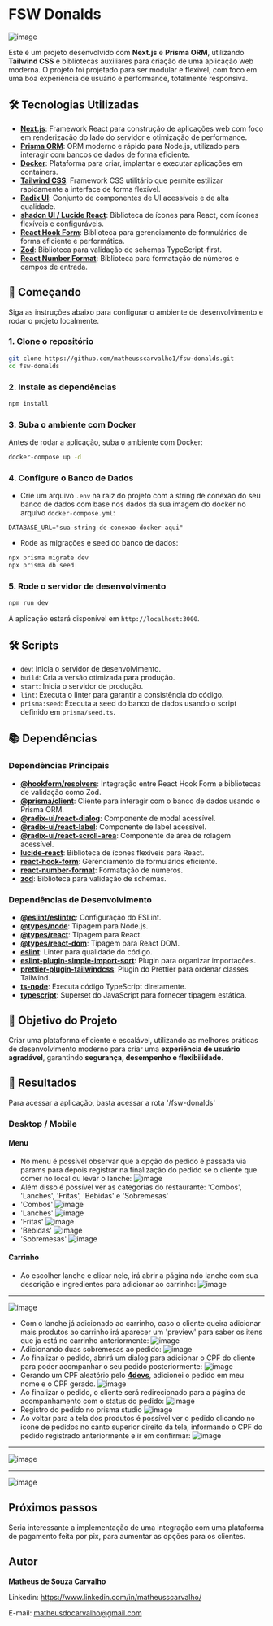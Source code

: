 # FSW Donalds

![image](https://github.com/user-attachments/assets/5f0da6b3-32c8-4f0d-b31d-d8b77157212a)

Este é um projeto desenvolvido com **Next.js** e **Prisma ORM**, utilizando **Tailwind CSS** e bibliotecas auxiliares para criação de uma aplicação web moderna. O projeto foi projetado para ser modular e flexível, com foco em uma boa experiência de usuário e performance, totalmente responsiva.

## 🛠️ Tecnologias Utilizadas

- **[Next.js](https://nextjs.org)**: Framework React para construção de aplicações web com foco em renderização do lado do servidor e otimização de performance.
- **[Prisma ORM](https://www.prisma.io)**: ORM moderno e rápido para Node.js, utilizado para interagir com bancos de dados de forma eficiente.
- **[Docker](https://www.docker.com/)**: Plataforma para criar, implantar e executar aplicações em containers.
- **[Tailwind CSS](https://tailwindcss.com)**: Framework CSS utilitário que permite estilizar rapidamente a interface de forma flexível.
- **[Radix UI](https://www.radix-ui.com)**: Conjunto de componentes de UI acessíveis e de alta qualidade.
- **[shadcn UI / Lucide React](https://ui.shadcn.com)**: Biblioteca de ícones para React, com ícones flexíveis e configuráveis.
- **[React Hook Form](https://react-hook-form.com/)**: Biblioteca para gerenciamento de formulários de forma eficiente e performática.
- **[Zod](https://zod.dev/)**: Biblioteca para validação de schemas TypeScript-first.
- **[React Number Format](https://github.com/s-yadav/react-number-format)**: Biblioteca para formatação de números e campos de entrada.

## 🚀 Começando

Siga as instruções abaixo para configurar o ambiente de desenvolvimento e rodar o projeto localmente.

### 1. Clone o repositório

```bash
git clone https://github.com/matheusscarvalho1/fsw-donalds.git
cd fsw-donalds
```

### 2. Instale as dependências

```bash
npm install
```

### 3. Suba o ambiente com Docker

Antes de rodar a aplicação, suba o ambiente com Docker:

```bash
docker-compose up -d
```

### 4. Configure o Banco de Dados

- Crie um arquivo `.env` na raiz do projeto com a string de conexão do seu banco de dados com base nos dados da sua imagem do docker no arquivo `docker-compose.yml`:

```env
DATABASE_URL="sua-string-de-conexao-docker-aqui"
```

- Rode as migrações e seed do banco de dados:

```bash
npx prisma migrate dev
npx prisma db seed
```

### 5. Rode o servidor de desenvolvimento

```bash
npm run dev
```

A aplicação estará disponível em `http://localhost:3000`.

## 🛠️ Scripts

- `dev`: Inicia o servidor de desenvolvimento.
- `build`: Cria a versão otimizada para produção.
- `start`: Inicia o servidor de produção.
- `lint`: Executa o linter para garantir a consistência do código.
- `prisma:seed`: Executa a seed do banco de dados usando o script definido em `prisma/seed.ts`.

## 📚 Dependências

### **Dependências Principais**

- **[@hookform/resolvers](https://www.npmjs.com/package/@hookform/resolvers)**: Integração entre React Hook Form e bibliotecas de validação como Zod.
- **[@prisma/client](https://www.npmjs.com/package/@prisma/client)**: Cliente para interagir com o banco de dados usando o Prisma ORM.
- **[@radix-ui/react-dialog](https://www.radix-ui.com)**: Componente de modal acessível.
- **[@radix-ui/react-label](https://www.radix-ui.com)**: Componente de label acessível.
- **[@radix-ui/react-scroll-area](https://www.radix-ui.com)**: Componente de área de rolagem acessível.
- **[lucide-react](https://lucide.dev)**: Biblioteca de ícones flexíveis para React.
- **[react-hook-form](https://react-hook-form.com/)**: Gerenciamento de formulários eficiente.
- **[react-number-format](https://github.com/s-yadav/react-number-format)**: Formatação de números.
- **[zod](https://zod.dev/)**: Biblioteca para validação de schemas.

### **Dependências de Desenvolvimento**

- **[@eslint/eslintrc](https://www.npmjs.com/package/@eslint/eslintrc)**: Configuração do ESLint.
- **[@types/node](https://www.npmjs.com/package/@types/node)**: Tipagem para Node.js.
- **[@types/react](https://www.npmjs.com/package/@types/react)**: Tipagem para React.
- **[@types/react-dom](https://www.npmjs.com/package/@types/react-dom)**: Tipagem para React DOM.
- **[eslint](https://eslint.org)**: Linter para qualidade do código.
- **[eslint-plugin-simple-import-sort](https://www.npmjs.com/package/eslint-plugin-simple-import-sort)**: Plugin para organizar importações.
- **[prettier-plugin-tailwindcss](https://github.com/tailwindlabs/prettier-plugin-tailwindcss)**: Plugin do Prettier para ordenar classes Tailwind.
- **[ts-node](https://www.npmjs.com/package/ts-node)**: Executa código TypeScript diretamente.
- **[typescript](https://www.typescriptlang.org)**: Superset do JavaScript para fornecer tipagem estática.

## 🎯 Objetivo do Projeto

Criar uma plataforma eficiente e escalável, utilizando as melhores práticas de desenvolvimento moderno para criar uma **experiência de usuário agradável**, garantindo **segurança, desempenho e flexibilidade**.

## 📱 Resultados
Para acessar a aplicação, basta acessar a rota '/fsw-donalds'
 ### Desktop / Mobile
 #### Menu
 - No menu é possível observar que a opção do pedido é passada via params para depois registrar na finalização do pedido se o cliente que comer no local ou levar o lanche:
 ![image](https://github.com/user-attachments/assets/c492e7d0-f573-47b9-9097-f7742d7bec65)
- Além disso é possível ver as categorias do restaurante: 'Combos', 'Lanches', 'Fritas', 'Bebidas' e 'Sobremesas'
- 'Combos'
  ![image](https://github.com/user-attachments/assets/7f34f9c3-4512-446b-ab8e-e9a7b15e923e)
- 'Lanches'
 ![image](https://github.com/user-attachments/assets/15ee9e81-b5ea-4888-b109-fa1d42374d60)
- 'Fritas'
  ![image](https://github.com/user-attachments/assets/af665eee-df68-4c51-ab5d-7c95e325d5a2)
- 'Bebidas'
  ![image](https://github.com/user-attachments/assets/d7ba9f98-9227-4bfd-9772-32e9f00a3eab)
- 'Sobremesas'
 ![image](https://github.com/user-attachments/assets/26816600-321e-4e40-a33c-464b71a3b4ef)

#### Carrinho
- Ao escolher lanche e clicar nele, irá abrir a página ndo lanche com sua descrição e ingredientes para adicionar ao carrinho:
![image](https://github.com/user-attachments/assets/f6971076-a1f7-48dc-b262-a360097fe803)
<hr>

![image](https://github.com/user-attachments/assets/5c8d5e2c-4f75-4962-b80f-50ab8fd8959f)
- Com o lanche já adicionado ao carrinho, caso o cliente queira adicionar mais produtos ao carrinho irá aparecer um 'preview' para saber os itens que ja está no carrinho anteriormente:
  ![image](https://github.com/user-attachments/assets/bc50a723-438e-4905-97f9-dc1e476682b2)
- Adicionando duas sobremesas ao pedido:
![image](https://github.com/user-attachments/assets/626eaccc-7fed-4382-8bdd-a631fdeea697)
- Ao finalizar o pedido, abrirá um dialog para adicionar o CPF do cliente para poder acompanhar o seu pedido posteriormente:
  ![image](https://github.com/user-attachments/assets/1ed2870d-41ee-4fc4-a3fe-28f845054055)
- Gerando um CPF aleatório pelo **[4devs]([https://tailwindcss.com](https://www.4devs.com.br/gerador_de_cpf))**, adicionei o pedido em meu nome e o CPF gerado.
 ![image](https://github.com/user-attachments/assets/85e22a3d-0c0f-4adc-bf65-61c872523449)
- Ao finalizar o pedido, o cliente será redirecionado para a página de acompanhamento com o status do pedido:
  ![image](https://github.com/user-attachments/assets/374e09ab-ae1f-4c7d-85f0-7900cdc66c6a)
- Registro do pedido no prisma studio 
![image](https://github.com/user-attachments/assets/9e6b60c3-e3c8-4b66-86b9-e18ab589cdbe)
- Ao voltar para a tela dos produtos é possível ver o pedido clicando no icone de pedidos no canto superior direito da tela, informando o CPF do pedido registrado anteriormente e ir em confirmar:
![image](https://github.com/user-attachments/assets/d33c1c60-f63c-440c-a286-ff7f9ad11f73)
<hr>

![image](https://github.com/user-attachments/assets/25247a9f-17c5-4d9f-aa7c-e509013b340b)
<hr>

![image](https://github.com/user-attachments/assets/b39768d0-ce7d-4249-be7f-d70b4304873c)


## Próximos passos

Seria interessante a implementação de uma integração com uma plataforma de pagamento feita por pix, para aumentar as opções para os clientes.

## Autor

<b>Matheus de Souza Carvalho</b>

Linkedin:
https://www.linkedin.com/in/matheusscarvalho/

E-mail:
matheusdocarvalho@gmail.com


